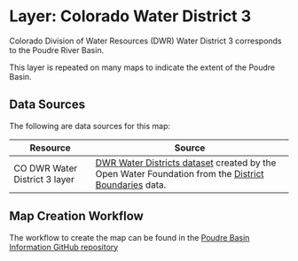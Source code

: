 # Layer: Colorado Water District 3

Colorado Division of Water Resources (DWR)
Water District 3 corresponds to the Poudre River Basin.

This layer is repeated on many maps to indicate the extent of the Poudre Basin.

## Data Sources

The following are data sources for this map:

| **Resource** | **Source** |
| -- | -- |
| CO DWR Water District 3 layer | [DWR Water Districts dataset](https://data.openwaterfoundation.org/state/co/dwr/districts/) created by the Open Water Foundation from the [District Boundaries](https://www.colorado.gov/pacific/cdss/gis-data-category) data. |

## Map Creation Workflow

The workflow to create the map can be found in the
[Poudre Basin Information GitHub repository](https://github.com/OpenWaterFoundation/owf-infomapper-poudre/tree/master/workflow/BasinEntities/Administration-CoDwrWaterDistricts)
